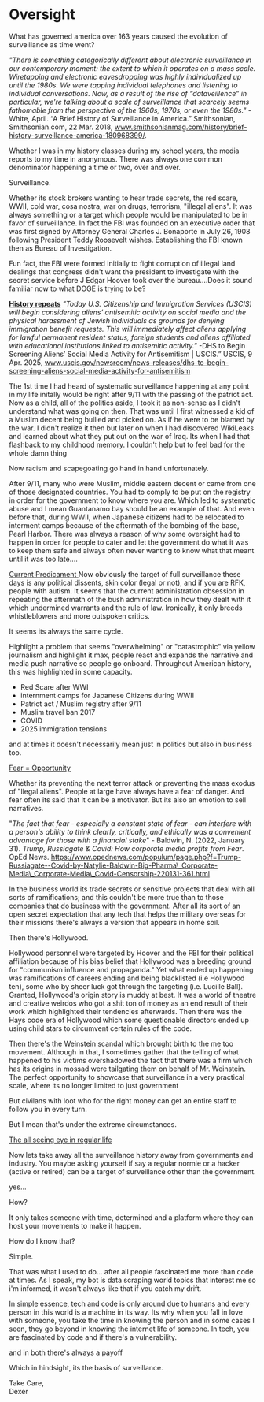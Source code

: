 # **Oversight**
What has governed america over 163 years caused the evolution of surveillance as time went?

_"There is something categorically different about electronic surveillance in our contemporary moment: the extent to which it operates on a mass scale. Wiretapping and electronic eavesdropping was highly individualized up until the 1980s. We were tapping individual telephones and listening to individual conversations. Now, as a result of the rise of “dataveillence” in particular, we're talking about a scale of surveillance that scarcely seems fathomable from the perspective of the 1960s, 1970s, or even the 1980s."_ - White, April. “A Brief History of Surveillance in America.” Smithsonian, Smithsonian.com, 22 Mar. 2018, www.smithsonianmag.com/history/brief-history-surveillance-america-180968399/.

Whether I was in my history classes during my school years, the media reports to my time in anonymous. There was always one common denominator happening a time or two, over and over.

Surveillance.

Whether its stock brokers wanting to hear trade secrets, the red scare, WWII, cold war, cosa nostra, war on drugs, terrorism, "illegal aliens". It was always something or a target which people would be manipulated to be in favor of surveillance. In fact the FBI was founded on an executive order that was first signed by Attorney General Charles J. Bonaporte in July 26, 1908 following President Teddy Roosevelt wishes. Establishing the FBI known then as  Bureau of Investigation.

Fun fact, the FBI were formed initially to fight corruption of illegal land dealings that congress didn't want the president to investigate with the secret service  before J Edgar Hoover took over the bureau....Does it sound familiar now to what DOGE is trying to be?

<ins>**History repeats**</ins>
_"Today U.S. Citizenship and Immigration Services (USCIS) will begin considering aliens’ antisemitic activity on social media and the physical harassment of Jewish individuals as grounds for denying immigration benefit requests. This will immediately affect aliens applying for lawful permanent resident status, foreign students and aliens affiliated with educational institutions linked to antisemitic activity."_ -DHS to Begin Screening Aliens’ Social Media Activity for Antisemitism | USCIS.” USCIS, 9 Apr. 2025, www.uscis.gov/newsroom/news-releases/dhs-to-begin-screening-aliens-social-media-activity-for-antisemitism

The 1st time I had heard of systematic surveillance happening at any point in my life initally would be right after 9/11 with the passing of the patriot act. Now as a child, all of the politics aside, I took it as non-sense as I didn't understand what was going on then. That was until I first witnessed a kid of a Muslim decent being bullied and picked on. As if he were to be blamed by the war. I didn't realize it then but later on when I had discovered WikiLeaks and learned about what they put out on the war of Iraq. Its when I had that flashback to my childhood memory. I couldn't help but to feel bad for the whole damn thing

Now racism and scapegoating go hand in hand unfortunately.

After 9/11, many who were Muslim, middle eastern decent or came from one of those designated countries. You had to comply to be put on the registry in order for the government to know where you are. Which led to systematic abuse and I mean Guantanamo bay should be an example of that.
And even before that, during WWII, when Japanese citizens had to be relocated to interment camps because of the aftermath of the bombing of the base, Pearl Harbor.
There was always a reason of why some oversight had to happen in order for people to cater and let the government do what it was to keep them safe and always often never wanting to know what that meant until it was too late.…

<ins> Current Predicament </ins>
Now obviously the target of full surveillance these days is any political dissents, skin color (legal or not), and if you are RFK, people with autism. It seems that the current administration obsession in repeating the aftermath of the bush administration in how they dealt with it which  undermined warrants and the rule of law. Ironically, it only breeds whistleblowers and more outspoken critics. 

It seems its always the same cycle. 

Highlight a problem that seems "overwhelming" or "catastrophic" via yellow journalism and highlight it max, people react and expands the narrative and media push narrative so people go onboard.  Throughout American history, this was highlighted in some capacity.

- Red Scare after WWI
- internment camps for Japanese Citizens during WWII
- Patriot act / Muslim registry after 9/11
- Muslim travel ban 2017
- COVID
- 2025 immigration tensions

and at times it doesn't necessarily mean just in politics but also in business too.

<ins> Fear = Opportunity</ins>

Whether its preventing the next terror attack or preventing the mass exodus of "llegal aliens". People at large have always have a fear of danger.  And fear often its said that it can be a motivator. But its also an emotion to sell narratives. 

"_The fact that fear - especially a constant state of fear - can interfere with a person's ability to think clearly, critically, and ethically was a convenient advantage for those with a financial stake_" - Baldwin, N. (2022, January 31). _Trump, Russiagate & Covid: How corporate media profits from Fear_. OpEd News. https://www.opednews.com/populum/page.php?f=Trump-Russiagate--Covid-by-Natylie-Baldwin-Big-Pharma\_Corporate-Media\_Corporate-Media\_Covid-Censorship-220131-361.html

In the business world its trade secrets or sensitive projects that deal with all sorts of ramifications; and this couldn't be more true than to those companies that do business with the government.  After all its sort of an open secret expectation that any tech that helps the military overseas for their missions there's always a version that appears in home soil. 

Then there's Hollywood. 

Hollywood personnel were targeted by Hoover and the FBI for their political affiliation because of his bias belief that Hollywood was a breeding ground for "communism influence and propaganda." Yet what ended up happening was ramifications of careers ending and being blacklisted (i.e Hollywood ten), some who by sheer luck got through the targeting (i.e. Lucille Ball). Granted, Hollywood's origin story is muddy at best. It was a world of theatre and creative weirdos who got a shit ton of money as an end result of their work which highlighted their tendencies afterwards. Then there was the Hays code era of Hollywood which some questionable directors ended up using child stars to circumvent certain rules of the code.

Then there's the Weinstein scandal which brought birth to the me too movement. Although in that, I sometimes gather that the telling of what happened to his victims overshadowed the fact that there was a firm which has its origins in mossad were tailgating them on behalf of Mr. Weinstein. The perfect opportunity to showcase that surveillance in a very practical scale, where its no longer limited to just government

But civilans with loot who for the right money can get an entire staff to follow you in every turn. 

But I mean that's under the extreme circumstances.

<ins> The all seeing eye in regular life </ins> 

Now lets take away all the surveillance history away from governments and industry. You maybe asking yourself if say a regular normie or a hacker (active or retired) can be a target of surveillance other than the government. 

yes...

How?

It only takes someone with time, determined and a platform where they can host your movements to make it happen. 

How do I know that? 

Simple.

That was what I used to do... after all people fascinated me more than code at times. As I speak, my bot is data scraping world topics that interest me so i'm informed, it wasn't always like that if you catch my drift. 

In simple essence, tech and code is only around due to humans and every person in this world is a machine in its way. Its why when you fall in love with someone, you take the time in knowing the person and in some cases I seen, they go beyond in knowing the internet life of someone. In tech, you are fascinated by code and if there's a vulnerability.

and in both there's always a payoff

Which in hindsight, its the basis of surveillance. 

Take Care, <br>
Dexer

   

